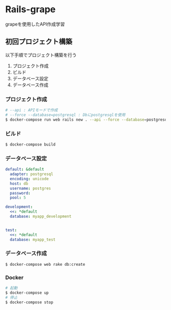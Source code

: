 # Rails-grape

grapeを使用したAPI作成学習

## 初回プロジェクト構築

以下手順でプロジェクト構築を行う

1. プロジェクト作成
2. ビルド
3. データベース設定
4. データベース作成

### プロジェクト作成
```bash
# --api : APIモードで作成
# --force --database=postgresql : Dbにpostgresqlを使用
$ docker-compose run web rails new . --api --force --database=postgresql
```

### ビルド
```bash
$ docker-compose build
```

### データベース設定
```ruby:config/database.yml
default: &default
  adapter: postgresql
  encoding: unicode
  host: db
  username: postgres
  password:
  pool: 5

development:
  <<: *default
  database: myapp_development


test:
  <<: *default
  database: myapp_test
```

### データベース作成
```bash
$ docker-compose web rake db:create
```

### Docker
```bash
# 起動
$ docker-compose up
# 停止
$ docker-compose stop
```
